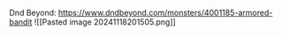 Dnd Beyond: https://www.dndbeyond.com/monsters/4001185-armored-bandit
![[Pasted image 20241118201505.png]]